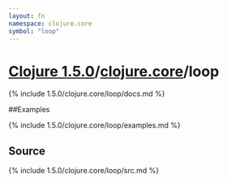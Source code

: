 ```yaml
---
layout: fn
namespace: clojure.core
symbol: "loop"
---
```


# [Clojure 1.5.0](../../)/[clojure.core](../)/loop

{% include 1.5.0/clojure.core/loop/docs.md %}

##Examples

{% include 1.5.0/clojure.core/loop/examples.md %}
## Source
{% include 1.5.0/clojure.core/loop/src.md %}

